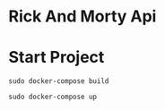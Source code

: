 
# Rick And Morty Api

# Start Project
```sudo docker-compose build```

```sudo docker-compose up```
